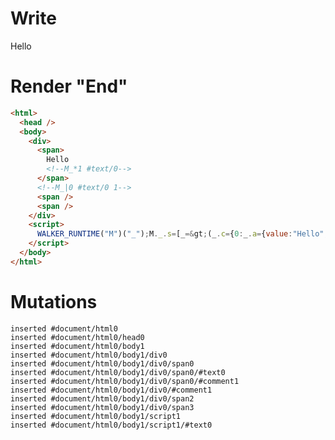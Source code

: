 # Write
  <div><span>Hello<!--M_*1 #text/0--></span><!--M_|0 #text/0 1--><span></span><span></span></div><script>WALKER_RUNTIME("M")("_");M._.s=[_=>(_.c={0:_.a={value:"Hello","#text/0!":_.b={}},1:_.b},_.a["#text/0("]=_._["packages/translator-tags/src/__tests__/fixtures/toggle-first-child/template.marko_1_renderer"](_.a),_.b._=_.a,_.c)];M._.d=1</script>


# Render "End"
```html
<html>
  <head />
  <body>
    <div>
      <span>
        Hello
        <!--M_*1 #text/0-->
      </span>
      <!--M_|0 #text/0 1-->
      <span />
      <span />
    </div>
    <script>
      WALKER_RUNTIME("M")("_");M._.s=[_=&gt;(_.c={0:_.a={value:"Hello","#text/0!":_.b={}},1:_.b},_.a["#text/0("]=_._["packages/translator-tags/src/__tests__/fixtures/toggle-first-child/template.marko_1_renderer"](_.a),_.b._=_.a,_.c)];M._.d=1
    </script>
  </body>
</html>
```

# Mutations
```
inserted #document/html0
inserted #document/html0/head0
inserted #document/html0/body1
inserted #document/html0/body1/div0
inserted #document/html0/body1/div0/span0
inserted #document/html0/body1/div0/span0/#text0
inserted #document/html0/body1/div0/span0/#comment1
inserted #document/html0/body1/div0/#comment1
inserted #document/html0/body1/div0/span2
inserted #document/html0/body1/div0/span3
inserted #document/html0/body1/script1
inserted #document/html0/body1/script1/#text0
```